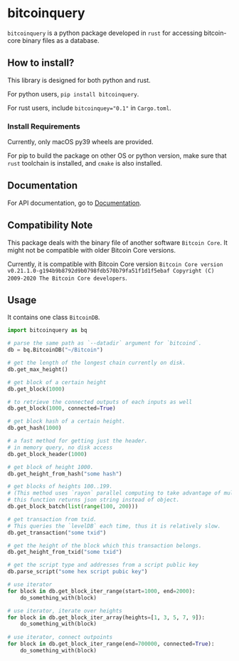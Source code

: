 # bitcoinquery

`bitcoinquery` is a python package developed in `rust` 
for accessing bitcoin-core binary files as a database.

## How to install?

This library is designed for both python and rust.

For python users, `pip install bitcoinquery`.

For rust users, include `bitcoinquey="0.1"` in `Cargo.toml`.

### Install Requirements

Currently, only macOS py39 wheels are provided. 

For pip to build the package on other OS or python version,
make sure that `rust` toolchain is installed,
and `cmake` is also installed.

## Documentation

For API documentation, go to [Documentation](https://congyuwang.github.io/BitcoinQueryPy/bitcoinquery.html).

## Compatibility Note

This package deals with the binary file of another software `Bitcoin Core`.
It might not be compatible with older Bitcoin Core versions.

Currently, it is compatible with Bitcoin Core version
`Bitcoin Core version v0.21.1.0-g194b9b8792d9b0798fdb570b79fa51f1d1f5ebaf
Copyright (C) 2009-2020 The Bitcoin Core developers`.


## Usage

It contains one class `BitcoinDB`.

```python
import bitcoinquery as bq

# parse the same path as `--datadir` argument for `bitcoind`.
db = bq.BitcoinDB("~/Bitcoin")

# get the length of the longest chain currently on disk.
db.get_max_height()

# get block of a certain height
db.get_block(1000)

# to retrieve the connected outputs of each inputs as well
db.get_block(1000, connected=True)

# get block hash of a certain height.
db.get_hash(1000)

# a fast method for getting just the header.
# in memory query, no disk access
db.get_block_header(1000)

# get block of height 1000.
db.get_height_from_hash("some hash")

# get blocks of heights 100..199.
# (This method uses `rayon` parallel computing to take advantage of multicore)
# this function returns json string instead of object.
db.get_block_batch(list(range(100, 200)))

# get transaction from txid.
# This queries the `levelDB` each time, thus it is relatively slow.
db.get_transaction("some txid")

# get the height of the block which this transaction belongs.
db.get_height_from_txid("some txid")

# get the script type and addresses from a script public key
db.parse_script("some hex script pubic key")

# use iterator
for block in db.get_block_iter_range(start=1000, end=2000):
    do_something_with(block)

# use iterator, iterate over heights
for block in db.get_block_iter_array(heights=[1, 3, 5, 7, 9]):
    do_something_with(block)
    
# use iterator, connect outpoints
for block in db.get_block_iter_range(end=700000, connected=True):
    do_something_with(block)
```
